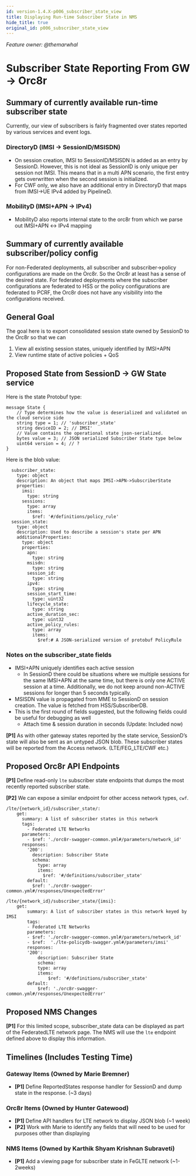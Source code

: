 ```yaml
---
id: version-1.4.X-p006_subscriber_state_view
title: Displaying Run-time Subscriber State in NMS
hide_title: true
original_id: p006_subscriber_state_view
---
```

*Feature owner: @themarwhal*

# Subscriber State Reporting From GW → Orc8r

## Summary of currently available run-time subscriber state

Currently, our view of subscribers is fairly fragmented over states reported by various services and event logs.

### DirectoryD (IMSI → SessionID/MSISDN)

* On session creation, IMSI to SessionID/MSISDN is added as an entry by SessionD. However, this is not ideal as SessionID is only unique per session not IMSI. This means that in a multi APN scenario, the first entry gets overwritten when the second session is initialized.
* For CWF only, we also have an additional entry in DirectoryD that maps from IMSI→UE IPv4 added by PipelineD.

### MobilityD (IMSI+APN → IPv4)

* MobilityD also reports internal state to the orc8r from which we parse out IMSI+APN ↔ IPv4 mapping



## Summary of currently available subscriber/policy config

For non-Federated deployments, all subscriber and subscriber->policy configurations are made on the Orc8r. So the Orc8r at least has a sense of the desired state.
For federated deployments where the subscriber configurations are federated to HSS or the policy configurations are federated to PCRF, the Orc8r does not have any visibility into the configurations received.


## General Goal

The goal here is to export consolidated session state owned by SessionD to the Orc8r so that we can

1. View all existing session states, uniquely identified by IMSI+APN
2. View runtime state of active policies + QoS



## Proposed State from SessionD → GW State service

Here is the state Protobuf type:

```
message State {
    // Type determines how the value is deserialized and validated on the cloud service side
    string type = 1; // 'subscriber_state'
    string deviceID = 2; // IMSI'
    // Value contains the operational state json-serialized.
    bytes value = 3; // JSON serialized Subscriber State type below
    uint64 version = 4; // ?
}
```

Here is the blob value:

```
  subscriber_state:
    type: object
    description: An object that maps IMSI->APN->SubscriberState
    properties:
      imsi:
        type: string
      sessions:
        type: array
        items:
          $ref: '#/definitions/policy_rule'
  session_state:
    type: object
    description: Used to describe a session's state per APN
    additionalProperties:
      type: object
      properties:
        apn:
          type: string
        msisdn:
          type: string
        session_id:
          type: string
        ipv4:
          type: string
        session_start_time:
          type: uint32
        lifecycle_state:
          type: string
        active_duration_sec:
          type: uint32
        active_policy_rules:
          type: array
          items:
            $ref:# A JSON-serialized version of protobuf PolicyRule
```

### Notes on the subscriber_state fields

* IMSI+APN uniquely identifies each active session
    * In SessionD there could be situations where we multiple sessions for the
    same IMSI+APN at the same time, but there is only one ACTIVE session at a time.
    Additionally, we do not keep around non-ACTIVE sessions for longer than 5 seconds typically.
* MSISDN value is propagated from MME to SessionD on session creation. The value is fetched from HSS/SubscriberDB.
* This is the first round of fields suggested, but the following fields could be useful for debugging as well
    * Attach time & session duration in seconds (Update: Included now)

**[P1]** As with other gateway states reported by the state service, SessionD’s state will also be sent as an untyped JSON blob. These subscriber states will be reported from the Access network. (LTE/FEG_LTE/CWF etc.)

## Proposed Orc8r API Endpoints

**[P1]** Define read-only `lte` subscriber state endpoints that dumps the most recently reported subscriber state.

**[P2]** We can expose a similar endpoint for other access network types, `cwf`.

```
/lte/{network_id}/subscriber_state/:
    get:
      summary: A list of subscriber states in this network
      tags:
        - Federated LTE Networks
      parameters:
        - $ref: './orc8r-swagger-common.yml#/parameters/network_id'
      responses:
        '200':
          description: Subscriber State
          schema:
            type: array
            items:
              $ref: '#/definitions/subscriber_state'
        default:
          $ref: './orc8r-swagger-common.yml#/responses/UnexpectedError'

/lte/{network_id}/subscriber_state/{imsi}:
    get:
        summary: A list of subscriber states in this network keyed by IMSI
        tags:
        - Federated LTE Networks
        parameters:
        - $ref: './orc8r-swagger-common.yml#/parameters/network_id'
        - $ref:  './lte-policydb-swagger.yml#/parameters/imsi'
        responses:
        '200':
            description: Subscriber State
            schema:
            type: array
            items:
                $ref: '#/definitions/subscriber_state'
        default:
            $ref: './orc8r-swagger-common.yml#/responses/UnexpectedError'
```

## Proposed NMS Changes

**[P1]** For this limited scope, subscriber_state data can be displayed as part of the FederatedLTE network page. The NMS will use the `lte` endpoint defined above to display this information.

## Timelines (Includes Testing Time)

### Gateway Items (Owned by Marie Bremner)

* **[P1]** Define ReportedStates response handler for SessionD and dump state in the response. (~3 days)

### Orc8r Items (Owned by Hunter Gatewood)

* **[P1]** Define API handlers for LTE network to display JSON blob  (~1 week)
* **[P2]** Work with Marie to identify any fields that will need to be used for purposes other than displaying

### NMS Items (Owned by Karthik Shyam Krishnan Subraveti)

* **[P1]** Add a viewing page for subscriber state in FeGLTE network (~1-2weeks)
